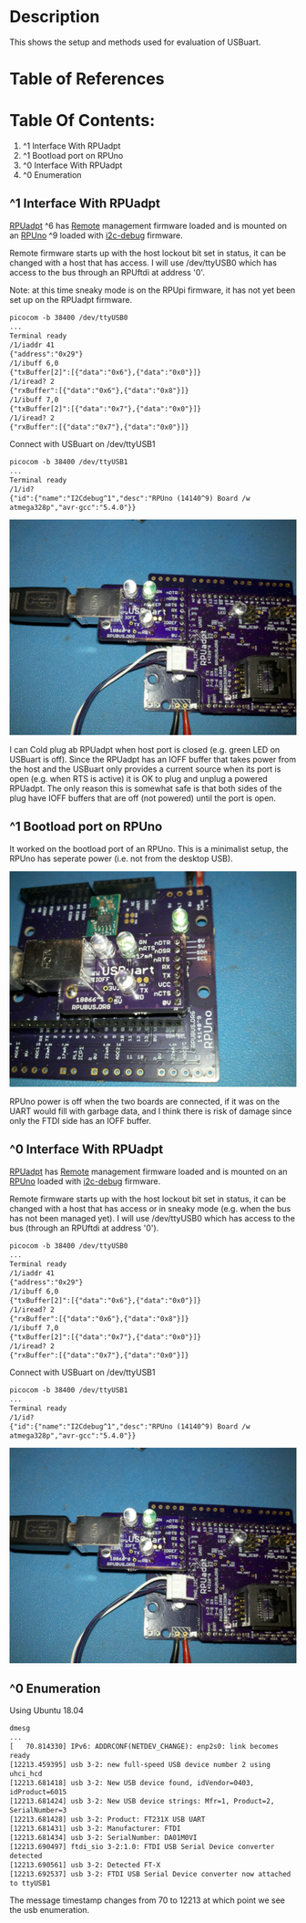 # Description

This shows the setup and methods used for evaluation of USBuart.

# Table of References


# Table Of Contents:

1. ^1 Interface With RPUadpt
1. ^1 Bootload port on RPUno
1. ^0 Interface With RPUadpt
1. ^0 Enumeration


## ^1 Interface With RPUadpt

[RPUadpt] ^6 has [Remote] management firmware loaded and is mounted on an [RPUno] ^9 loaded with [i2c-debug] firmware. 

Remote firmware starts up with the host lockout bit set in status, it can be changed with a host that has access. I will use /dev/ttyUSB0 which has access to the bus through an RPUftdi at address '0'.

Note: at this time sneaky mode is on the RPUpi firmware, it has not yet been set up on the RPUadpt firmware.

```
picocom -b 38400 /dev/ttyUSB0
...
Terminal ready
/1/iaddr 41
{"address":"0x29"}
/1/ibuff 6,0
{"txBuffer[2]":[{"data":"0x6"},{"data":"0x0"}]}
/1/iread? 2
{"rxBuffer":[{"data":"0x6"},{"data":"0x8"}]}
/1/ibuff 7,0
{"txBuffer[2]":[{"data":"0x7"},{"data":"0x0"}]}
/1/iread? 2
{"rxBuffer":[{"data":"0x7"},{"data":"0x0"}]}
```

Connect with USBuart on /dev/ttyUSB1 

```
picocom -b 38400 /dev/ttyUSB1
...
Terminal ready
/1/id?
{"id":{"name":"I2Cdebug^1","desc":"RPUno (14140^9) Board /w atmega328p","avr-gcc":"5.4.0"}}
```

![USBuart^1_RPUadpt^6_with_fwRemote](./USBuart^0_RPUadpt^6_with_fwRemote.jpg "USBuart^0 RPUadpt^6 with fwRemote")

I can Cold plug ab RPUadpt when host port is closed (e.g. green LED on USBuart is off). Since the RPUadpt has an IOFF buffer that takes power from the host and the USBuart only provides a current source when its port is open (e.g. when RTS is active) it is OK to plug and unplug a powered RPUadpt. The only reason this is somewhat safe is that both sides of the plug have IOFF buffers that are off (not powered) until the port is open. 


## ^1 Bootload port on RPUno

It worked on the bootload port of an RPUno. This is a minimalist setup, the RPUno has seperate power (i.e. not from the desktop USB).

![USBuart^1_RPUno^9_bootload](./USBuart^1_RPUno^9_bootload.jpg "USBuart^1 RPUno^9 Bootload")

RPUno power is off when the two boards are connected, if it was on the UART would fill with garbage data, and I think there is risk of damage since only the FTDI side has an IOFF buffer.


## ^0 Interface With RPUadpt

[RPUadpt] has [Remote] management firmware loaded and is mounted on an [RPUno] loaded with [i2c-debug] firmware.

[RPUadpt]: https://github.com/epccs/RPUadpt/
[Remote]: https://github.com/epccs/RPUadpt/tree/master/Remote
[RPUno]: https://github.com/epccs/RPUno
[i2c-debug]: https://github.com/epccs/RPUno/tree/master/i2c-debug

Remote firmware starts up with the host lockout bit set in status, it can be changed with a host that has access or in sneaky mode (e.g. when the bus has not been managed yet). I will use /dev/ttyUSB0 which has access to the bus (through an RPUftdi at address '0').

```
picocom -b 38400 /dev/ttyUSB0
...
Terminal ready
/1/iaddr 41
{"address":"0x29"}
/1/ibuff 6,0
{"txBuffer[2]":[{"data":"0x6"},{"data":"0x0"}]}
/1/iread? 2
{"rxBuffer":[{"data":"0x6"},{"data":"0x8"}]}
/1/ibuff 7,0
{"txBuffer[2]":[{"data":"0x7"},{"data":"0x0"}]}
/1/iread? 2
{"rxBuffer":[{"data":"0x7"},{"data":"0x0"}]}
```

Connect with USBuart on /dev/ttyUSB1 

```
picocom -b 38400 /dev/ttyUSB1
...
Terminal ready
/1/id?
{"id":{"name":"I2Cdebug^1","desc":"RPUno (14140^9) Board /w atmega328p","avr-gcc":"5.4.0"}}
```

![USBuart^0_RPUadpt^6_with_fwRemote](./USBuart^0_RPUadpt^6_with_fwRemote.jpg "USBuart^0 RPUadpt^6 with fwRemote")



## ^0 Enumeration

Using Ubuntu 18.04

```
dmesg
...
[   70.814330] IPv6: ADDRCONF(NETDEV_CHANGE): enp2s0: link becomes ready
[12213.459395] usb 3-2: new full-speed USB device number 2 using uhci_hcd
[12213.681418] usb 3-2: New USB device found, idVendor=0403, idProduct=6015
[12213.681424] usb 3-2: New USB device strings: Mfr=1, Product=2, SerialNumber=3
[12213.681428] usb 3-2: Product: FT231X USB UART
[12213.681431] usb 3-2: Manufacturer: FTDI
[12213.681434] usb 3-2: SerialNumber: DA01M0VI
[12213.690497] ftdi_sio 3-2:1.0: FTDI USB Serial Device converter detected
[12213.690561] usb 3-2: Detected FT-X
[12213.692537] usb 3-2: FTDI USB Serial Device converter now attached to ttyUSB1
```

The message timestamp changes from 70 to 12213 at which point we see the usb enumeration. 



